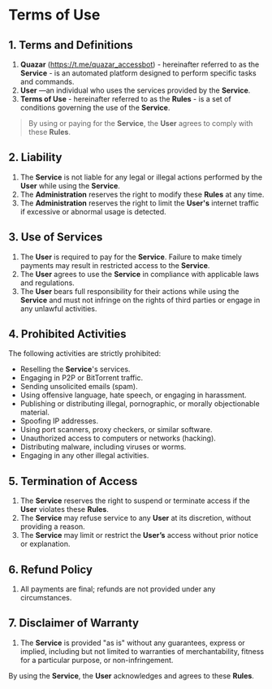 # Terms of Use

## 1. Terms and Definitions
1. **Quazar** (https://t.me/quazar_accessbot) - hereinafter referred to as the **Service** - is an automated platform designed to perform specific tasks and commands.
2. **User** —an individual who uses the services provided by the **Service**.
3. **Terms of Use** - hereinafter referred to as the **Rules** - is a set of conditions governing the use of the **Service**.

> By using or paying for the **Service**, the **User** agrees to comply with these **Rules**.

## 2. Liability
1. The **Service** is not liable for any legal or illegal actions performed by the **User** while using the **Service**.
2. The **Administration** reserves the right to modify these **Rules** at any time.
3. The **Administration** reserves the right to limit the **User's** internet traffic if excessive or abnormal usage is detected.

## 3. Use of Services
1. The **User** is required to pay for the **Service**. Failure to make timely payments may result in restricted access to the **Service**.
2. The **User** agrees to use the **Service** in compliance with applicable laws and regulations.
3. The **User** bears full responsibility for their actions while using the **Service** and must not infringe on the rights of third parties or engage in any unlawful activities.

## 4. Prohibited Activities
The following activities are strictly prohibited:
- Reselling the **Service**'s services.
- Engaging in P2P or BitTorrent traffic.
- Sending unsolicited emails (spam).
- Using offensive language, hate speech, or engaging in harassment.
- Publishing or distributing illegal, pornographic, or morally objectionable material.
- Spoofing IP addresses.
- Using port scanners, proxy checkers, or similar software.
- Unauthorized access to computers or networks (hacking).
- Distributing malware, including viruses or worms.
- Engaging in any other illegal activities.

## 5. Termination of Access
1. The **Service** reserves the right to suspend or terminate access if the **User** violates these **Rules**.
2. The **Service** may refuse service to any **User** at its discretion, without providing a reason.
3. The **Service** may limit or restrict the **User’s** access without prior notice or explanation.

## 6. Refund Policy
1. All payments are final; refunds are not provided under any circumstances.

## 7. Disclaimer of Warranty
1. The **Service** is provided "as is" without any guarantees, express or implied, including but not limited to warranties of merchantability, fitness for a particular purpose, or non-infringement.

By using the **Service**, the **User** acknowledges and agrees to these **Rules**.

